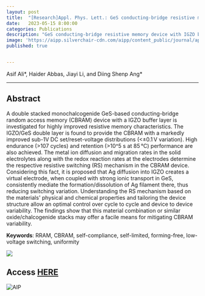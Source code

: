 ```yaml
---
layout: post
title:  "[Research]Appl. Phys. Lett.: GeS conducting-bridge resistive memory device with IGZO buffer layer for highly uniform and repeatable switching "
date:   2023-05-15 8:00:00
categories: Publications
description: "GeS conducting-bridge resistive memory device with IGZO buffer layer for highly uniform and repeatable switching"
image: 'https://aipp.silverchair-cdn.com/aipp/content_public/journal/apl/issue/122/20/1/m_apl.2023.122.issue-20.largecover.jpeg?Expires=1724402361&Signature=yMENmAzhTloPRQOETlEy~4XQUCde0gaWp5IBYM4leFDg1AiYCvTj744DbT6CuewIvKV1DSAHGxpdx3d8c8Re6p4MEm0J-EMKFJjTy0xsRApJ4RxSYZZQ9gEnSI2HwZKPXmd3n4f7rFgIKYjFhMBpXsOFvhbqwh6pAQBKwf3t6har8ZLbDmkjmWGAkRk-KTNClFr5PdcHQzro7T2ubb-HOh1xoMeCEygq5ATSnoNMyxGgFgvSyaLUBUTyWHvptyyg997p3JGJrUTZZ5G2Xg1~BBRR8J-xlyVss2wOSrgRoHFVl5qW7N2KVdWv7ukL5s9EPlbJbewYL05j6IziIj2dcA__&Key-Pair-Id=APKAIE5G5CRDK6RD3PGA'
published: true


---
```


Asif Ali\*, Haider Abbas, Jiayi Li, and Diing Shenp Ang\*

---

## Abstract

A double stacked monochalcogenide GeS-based conducting-bridge random access memory (CBRAM) device with a IGZO buffer layer is investigated for highly improved resistive memory characteristics. The IGZO/GeS double layer is found to provide the CBRAM with a markedly improved sub-1V DC set/reset-voltage distributions (<±0.1 V variation). High endurance (>107 cycles) and retention (>10^5 s at 85 °C) performance are also achieved. The metal ion diffusion and migration rates in the solid electrolytes along with the redox reaction rates at the electrodes determine the respective resistive switching (RS) mechanism in the CBRAM device. Considering this fact, it is proposed that Ag diffusion into IGZO creates a virtual electrode, when coupled with strong ionic transport in GeS, consistently mediate the formation/dissolution of Ag filament there, thus reducing switching variation. Understanding the RS mechanism based on the materials' physical and chemical properties and tailoring the device structure allow an optimal control over cycle to cycle and device to device variability. The findings show that this material combination or similar oxide/chalcogenide stacks may offer a facile means for mitigating CBRAM variability.

**Keywords**: RRAM, CBRAM, self-compliance, self-limited, forming-free, low-voltage switching, uniformity

![](https://aipp.silverchair-cdn.com/aipp/content_public/journal/apl/122/20/10.1063_5.0149760/1/m_203503_1_5.0149760.figures.online.f6.jpeg?Expires=1687283087&Signature=dMgRCyWEjUnBKGvhX5wN5cCebMOd4EhP8zvitzLuh6xHmFLgnApkzUbFAGIOiuK5rV6I3TaGxkSc8gz-CWh7TYQr0-p0n7eY3J0o3d9GeJSIWknYOg~j7IOq1Ox0QF-TycpkkejTRqAgkh-sp2mlR~l7uOMP2oOsVqlHlAtDVF0mBZahHlzzrLS4qfuwwZTjkFcsV-3hcezzWI-6r7RXd2iSGXg5mLOCh6QYHi5PZM6n69HYJwHaGL0eKdDwDKFZLHPB0p7x~M79tAXr1Z-idgkv8sVkIRrT0pNFrXtXAxCScCF793HxisjnB6mihZOZ-LiStc279zlSrWxatk2UQg__&Key-Pair-Id=APKAIE5G5CRDK6RD3PGA)


## Access [HERE](https://pubs.aip.org/aip/apl/article/122/20/203503/2891333)

![AIP](https://aipp.silverchair-cdn.com/data/SiteBuilderAssetsOriginals/Live/Images/aip/logo.png)
